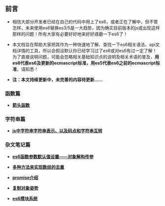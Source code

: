 ## 前言

* 相信大部分开发者已经在自己的代码中用上了es6，或者正在了解中，但不管怎样，未来使用es6替换es3/5是一大趋势，因为确实目前版本的js或出现这样那样的问题！所有大家有必要好好地来好好琢磨一下es6了！

* 本文档旨在帮助大家把其作为一种快速地了解、查找一下es6相关语法、api文档详情的工具，所以会假设默认你已经学习过了es6或对es6有过一定了解！为了直接说明问题，可能会忽略相关基础知识点的说明及相关术语的普及，**用es6代表es6及更新的ecmascript标准，用es5代表es6之前的ecmascript标准**，请知悉！

* **注：本文持续更新中，未完善的内容待更新……**

### 函数篇

* **[箭头函数](https://github.com/woai30231/es6-note/blob/master/function/arrow-function.md)**

### 字符串篇

* **[js中字符串字符串表示、以及码点和字符串互转](https://github.com/woai30231/es6-note/blob/master/String/article1.md)**

### 杂文笔记篇

* **[es6函数参数默认值设置——对象解构传参](https://github.com/woai30231/es6-note/blob/master/article/001.md)**

* **[多种方法来实现数组的去重](https://github.com/woai30231/es6-note/blob/master/article/002.md)**

* **[promise介绍](https://github.com/woai30231/es6-note/blob/master/article/003.md)**

* **[复制对象姿势](https://github.com/woai30231/es6-note/blob/master/article/004.md)**

* **[es6模块系统](https://github.com/woai30231/es6-note/blob/master/article/005.md)**
